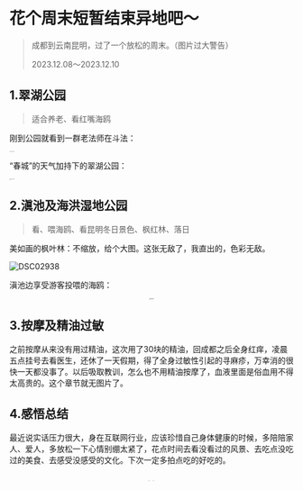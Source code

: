 # 花个周末短暂结束异地吧～

> 成都到云南昆明，过了一个放松的周末。（图片过大警告）
>
> 2023.12.08～2023.12.10

## 1.翠湖公园

> 适合养老、看红嘴海鸥

刚到公园就看到一群老法师在斗法：

<img src="https://raw.githubusercontent.com/DengSchoo/GayHubImgBed/main/imgs/202312172246014.JPG" alt="DSC02882" style="zoom:10%;" />



“春城”的天气加持下的翠湖公园：

<img src="https://raw.githubusercontent.com/DengSchoo/GayHubImgBed/main/imgs/202312172244661.JPG" alt="DSC02928" style="zoom:10%;" />

## 2.滇池及海洪湿地公园

> 看、喂海鸥、看昆明冬日景色、枫红林、落日

美如画的枫叶林：不缩放，给个大图。这张无敌了，我直出的，色彩无敌。

![DSC02938](https://raw.githubusercontent.com/DengSchoo/GayHubImgBed/main/imgs/202312172239218.JPG)

滇池边享受游客投喂的海鸥：

<center>
    <img src="https://raw.githubusercontent.com/DengSchoo/GayHubImgBed/main/imgs/202312172231701.JPG" alt="DSC02950" style="zoom: 10%;"/>
</center>

<center>
    <img src="https://raw.githubusercontent.com/DengSchoo/GayHubImgBed/main/imgs/202312172235716.JPG" alt="DSC02946" style="zoom:10%;" title="图片title"/>
</center>





## 3.按摩及精油过敏

之前按摩从来没有用过精油，这次用了30块的精油，回成都之后全身红痒，凌晨五点挂号去看医生，还休了一天假期，得了全身过敏性引起的寻麻疹，万幸消的很快一天都没事了。以后吸取教训，怎么也不用精油按摩了，血液里面是俗血用不得太高贵的。这个章节就无图片了。



## 4.感悟总结

最近说实话压力很大，身在互联网行业，应该珍惜自己身体健康的时候，多陪陪家人、爱人，多放松一下心情别绷太紧了，花点时间去看没看过的风景、去吃点没吃过的美食、去感受没感受的文化。下次一定多拍点吃的好吃的。

<center class="half">
    <img src="https://raw.githubusercontent.com/DengSchoo/GayHubImgBed/main/imgs/202312172257274.JPG" alt="DSC02878" style="zoom:5%;" />
    <img src="https://raw.githubusercontent.com/DengSchoo/GayHubImgBed/main/imgs/202312172300383.JPG" alt="DSC02907" style="zoom:5%;" />
</center>

​    





